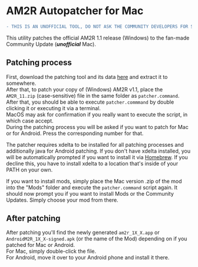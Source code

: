 # AM2R Autopatcher for Mac

```diff
- THIS IS AN UNOFFICIAL TOOL, DO NOT ASK THE COMMUNITY DEVELOPERS FOR SUPPORT!!! -
```

This utility patches the official AM2R 1.1 release (Windows) to the fan-made Community Update (***unofficial*** Mac).

## Patching process
First, download the patching tool and its data [here](https://github.com/Miepee/AM2R-Autopatcher-Mac/archive/refs/heads/main.zip) and extract it to somewhere.  
After that, to patch your copy of (Windows) AM2R v1.1, place the `AM2R_11.zip` (case-sensitive) file in the same folder as `patcher.command`. After that, you should be able to execute `patcher.commmand` by double clicking it or executing it via a terminal.  
MacOS may ask for confirmation if you really want to execute the script, in which case accept.  
During the patching process you will be asked if you want to patch for Mac or for Android. Press the corresponding number for that.  

The patcher requires xdelta to be installed for all patching processes and additionally java for Android patching. If you don't have xdelta installed, you will be automatically prompted if you want to install it via [Homebrew](https://brew.sh/). If you decline this, you have to install xdelta to a location that's inside of your PATH on your own.

If you want to install mods, simply place the Mac version .zip of the mod into the "Mods" folder and execute the `patcher.command` script again. It should now prompt you if you want to install Mods or the Community Updates. Simply choose your mod from there.

## After patching
After patching you'll find the newly generated `am2r_1X_X.app` or `AndroidM2R_1X_X-signed.apk` (or the name of the Mod) depending on if you patched for Mac or Android.  
For Mac, simply double-click the file.  
For Android, move it over to your Android phone and install it there.
